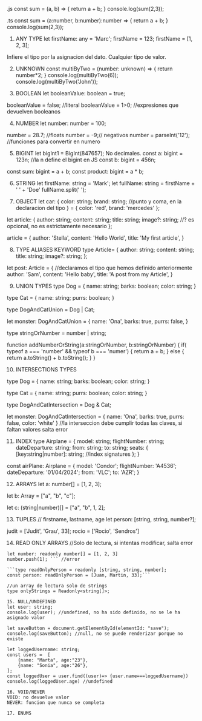 .js
const sum = (a, b) => {
   return a + b;
}
console.log(sum(2,3));

.ts
const sum = (a:number, b:number):number => {
   return a + b;
}
console.log(sum(2,3));

1. ANY TYPE
let firstName: any = 'Marc';
firstName = 123;
firstName = [1, 2, 3];

Infiere el tipo por la asignacion del dato. Cualquier tipo de valor. 

2. UNKNOWN 
const multiByTwo = (number: unknown) => {
   return number*2;
}
console.log(multiByTwo(6));
console.log(multiByTwo('John')); 

3. BOOLEAN
let booleanValue: boolean = true;

booleanValue = false; //literal
booleanValue = 1>0; //expresiones que devuelven booleanos

4. NUMBER
let number: number = 100;

number = 28.7; //floats
number = -9;// negativos
number = parseInt('12'); //funciones para convertir en numero

5. BIGINT
let bigInt1 = BigInt(847657);
No decimales.
const a: bigint = 123n; //la n define el bigint en JS
const b: bigint = 456n;

const sum: bigint = a + b;
const product: bigint = a * b;

6. STRING
let firstName: string = 'Mark';
let fullName: string = firstName + ' ' + 'Doe'
fullName.split(' ');

7. OBJECT
let car: {
   color: string;
   brand: string; //punto y coma, en la declaracion del tipo
} = {
   color: 'red',
   brand: 'mercedes'
};

let article: {
   author: string;
   content: string;
   title: string;
   image?: string; //? es opcional, no es estrictamente necesario
};

article = {
   author: 'Stella',
   content: 'Hello World',
   title: 'My first article',
}

8. TYPE ALIASES KEYWORD
type Article= {
   author: string;
   content: string;
   title: string;
   image?: string;
};

let post: Article = { //declaramos el tipo que hemos definido anteriormente
   author: 'Sam',
   content: 'Hello baby',
   title: 'A post from my Article',
}

9. UNION TYPES
type Dog = {
   name: string;
   barks: boolean;
   color: string;
}

type Cat = {
   name: string;
   purrs: boolean;
}

type DogAndCatUnion = Dog | Cat;

let monster: DogAndCatUnion = {
   name: 'Ona',
   barks: true,
   purrs: false,
}

type stringOrNumber = number | string;

function addNumberOrString(a:stringOrNumber, b:stringOrNumber) {
   if( typeof a === 'number' && typeof b === 'numer') {
      return a + b;
   } else {
      return a.toString() + b.toString();
   }
}

10. INTERSECTIONS TYPES

type Dog = {
   name: string;
   barks: boolean;
   color: string;
}

type Cat = {
   name: string;
   purrs: boolean;
   color: string;
}

type DogAndCatIntersection = Dog & Cat;

let monster: DogAndCatIntersection = {
   name: 'Ona',
   barks: true,
   purrs: false,
   color: 'white'
}
//la interseccion debe cumplir todas las claves, si faltan valores salta error

11. INDEX 
type Airplane = {
    model: string;
    flightNumber: string;
    dateDeparture: string;
    from: string;
    to: string;
    seats: {
      [key:string|number]: string; //index signatures
    };
}

const airPlane: Airplane = {
   model: 'Condor';
   flightNumber: 'A4536';
   dateDeparture: '01/04/2024';
   from: 'VLC';
   to: 'AZR';
}

12. ARRAYS
let a: number[] = [1, 2, 3];

let b: Array<string> = ["a", "b", "c"];

let c: (string|number)[] = ["a", "b", 1, 2];

13. TUPLES
// firstname, lastname, age
let person: [string, string, number?];

judit = ['Judit', 'Grau', 33];
rocio = ['Rocio', 'Sendros']

14. READ ONLY ARRAYS
//Solo de lectura, si intentas modificar, salta error
```
let number: readonly number[] = [1, 2, 3]
number.push(1); ``` //error

```type readOnlyPerson = readonly [string, string, number];
const person: readOnlyPerson = [Juan, Martin, 33];```

//un array de lectura solo de strings
type onlyStrings = Readonly<string[]>;

15. NULL/UNDEFINED
let user: string;
console.log(user); //undefined, no ha sido definido, no se le ha asignado valor

let saveButton = document.getElementById(elementId: "save");
console.log(saveButton); //null, no se puede renderizar porque no existe 

let loggedUsername: string;
const users =  [
    {name: "Marta", age:"23"},
    {name: "Sonia", age:"26"},
];
const loggedUser = user.find((user)=> {user.name===loggedUsername})
console.log(loggedUser.age) //undefined

16. VOID/NEVER
VOID: no devuelve valor
NEVER: funcion que nunca se completa 

17. ENUMS






